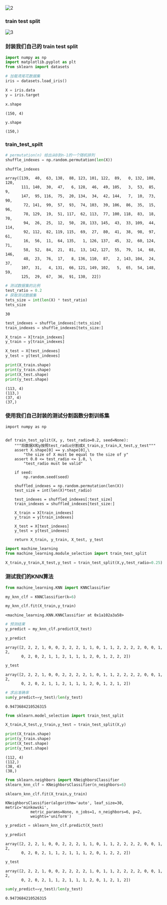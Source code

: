 ![2](https://upload-images.jianshu.io/upload_images/7220971-a3e23b6467c6ec45.png?imageMogr2/auto-orient/strip%7CimageView2/2/w/1240)

### train test split
![3](https://upload-images.jianshu.io/upload_images/7220971-8807e733e290a725.png?imageMogr2/auto-orient/strip%7CimageView2/2/w/1240)

### 封装我们自己的 train test split


```python
import numpy as np
import matplotlib.pyplot as plt
from sklearn import datasets
```


```python
# 加载鸢尾花数据集
iris = datasets.load_iris()
```


```python
X = iris.data
y = iris.target
```


```python
x.shape
```




    (150, 4)




```python
y.shape
```




    (150,)



### train_test_spilt


```python
# permutation(n) 给出从0到n-1的一个随机排列
shuffle_indexes = np.random.permutation(len(X))
```


```python
shuffle_indexes
```




    array([139,  40,  63, 138,  88, 123, 101, 122,  89,   0, 132, 108, 120,
           111, 140,  30,  47,   6, 128,  46,  49, 105,   3,  53,  85,   9,
           147,  95, 116,  75,  20, 134,  34,  42, 144,   7,  10,  73,  90,
            72, 141,  99,  57,  93,  74, 103,  39, 106,  86,  35,  15,  96,
            78, 129,  19,  51, 117,  62, 113,  77, 100, 118,  83,  18,  70,
            94,  26,  25,  12,  50,  28, 133, 145,  43,  33, 109,  44, 114,
            92, 112,  82, 119, 115,  69,  27,  80,  41,  38,  98,  97,  61,
            16,  56,  11,  64, 135,   1, 126, 137,  45,  32,  60, 124,  71,
            58,  52,  84,  21,  81,  13, 142, 127,  55,  79,  14,  68, 146,
            48,  23,  76,  17,   8, 136, 110,  87,   2, 143, 104,  24,  37,
           107,  31,   4, 131,  66, 121, 149, 102,   5,  65,  54, 148,  59,
           125,  29,  67,  36,  91, 130,  22])




```python
# 测试数据集的比例
test_ratio = 0.2
# 获取测试数据集
tets_size = int(len(X) * test_ratio)
tets_size
```




    30




```python
test_indexes = shuffle_indexes[:tets_size]
train_indexes = shuffle_indexes[tets_size:]
```


```python
X_train = X[train_indexes]
y_train = y[train_indexes]

X_test = X[test_indexes]
y_test = y[test_indexes]
```


```python
print(X_train.shape)
print(y_train.shape)
print(X_test.shape)
print(y_test.shape)
```

    (113, 4)
    (113,)
    (37, 4)
    (37,)


### 使用我们自己封装的测试分割函数分割训练集

```
import numpy as np


def train_test_split(X, y, test_radio=0.2, seed=None):
    """将数据X和y按照test_radio分割成X_train,y_train,X_test,y_test"""
    assert X.shape[0] == y.shape[0],\
        "the size of X must be equal to the size of y"
    assert 0.0 <= test_radio <= 1.0, \
        "test_radio must be valid"

    if seed:
        np.random.seed(seed)

    shuffled_indexes = np.random.permutation(len(X))
    test_size = int(len(X)*test_radio)

    test_indexes = shuffled_indexes[:test_size]
    train_indexes = shuffled_indexes[test_size:]

    X_train = X[train_indexes]
    y_train = y[train_indexes]

    X_test = X[test_indexes]
    y_test = y[test_indexes]

    return X_train, y_train, X_test, y_test

```


```python
import machine_learning
from machine_learning.module_selection import train_test_split
```


```python
X_train,y_train,X_test,y_test = train_test_split(X,y,test_radio=0.25)
```

### 测试我们的KNN算法


```python
from machine_learning.KNN import KNNClassifier
```


```python
my_knn_clf = KNNClassifier(k=6)
```


```python
my_knn_clf.fit(X_train,y_train)
```




    <machine_learning.KNN.KNNClassifier at 0x1a102a3a58>




```python
# 预测结果
y_predict = my_knn_clf.predict(X_test)
```


```python
y_predict
```




    array([2, 2, 2, 1, 0, 0, 2, 2, 2, 1, 1, 0, 1, 1, 2, 2, 2, 2, 0, 0, 1, 2,
           0, 2, 0, 2, 1, 1, 2, 1, 1, 1, 2, 0, 1, 2, 2, 2])




```python
y_test
```




    array([2, 2, 2, 1, 0, 0, 2, 2, 2, 2, 1, 0, 1, 1, 2, 2, 2, 2, 0, 0, 1, 2,
           0, 2, 0, 2, 1, 1, 2, 1, 1, 1, 2, 0, 1, 2, 1, 2])




```python
# 求出准确率
sum(y_predict==y_test)/len(y_test)
```




    0.9473684210526315




```python
from sklearn.model_selection import train_test_split
```


```python
X_train,X_test,y_train,y_test = train_test_split(X,y)
```


```python
print(X_train.shape)
print(y_train.shape)
print(X_test.shape)
print(y_test.shape)
```

    (112, 4)
    (112,)
    (38, 4)
    (38,)



```python
from sklearn.neighbors import KNeighborsClassifier
sklearn_knn_clf = KNeighborsClassifier(n_neighbors=6)
```


```python
sklearn_knn_clf.fit(X_train,y_train)
```




    KNeighborsClassifier(algorithm='auto', leaf_size=30, metric='minkowski',
               metric_params=None, n_jobs=1, n_neighbors=6, p=2,
               weights='uniform')




```python
y_predict = sklearn_knn_clf.predict(X_test)
```


```python
y_predict
```




    array([2, 2, 2, 1, 0, 0, 2, 2, 2, 1, 1, 0, 1, 1, 2, 2, 2, 2, 0, 0, 1, 2,
           0, 2, 0, 2, 1, 1, 2, 1, 1, 1, 2, 0, 1, 2, 2, 2])




```python
y_test
```




    array([2, 2, 2, 1, 0, 0, 2, 2, 2, 2, 1, 0, 1, 1, 2, 2, 2, 2, 0, 0, 1, 2,
           0, 2, 0, 2, 1, 1, 2, 1, 1, 1, 2, 0, 1, 2, 1, 2])




```python
sum(y_predict==y_test)/len(y_test)
```




    0.9473684210526315

